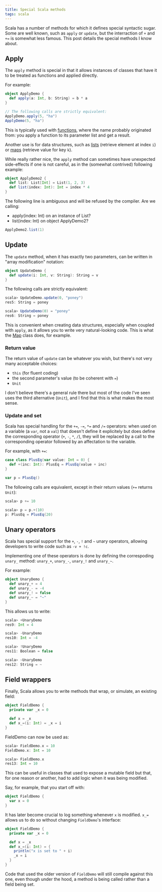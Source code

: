 ```yaml
---
title: Special Scala methods
tags: scala
---
```


Scala has a number of methods for which it defines special syntactic sugar. Some are well known, such as `apply` or
`update`, but the interraction of `+` and `+=` is somewhat less famous. This post details the special methods I know
about.

<!--more-->
## Apply

The `apply` method is special in that it allows instances of classes that have it to be treated as functions and
applied directly.

For example:

```scala
object ApplyDemo {
  def apply(a: Int, b: String) = b * a
}

// The following calls are strictly equivalent:
ApplyDemo.apply(5, "ha")
ApplyDemo(5, "ha")
```

This is typically used with [functions](http://www.scala-lang.org/api/current/#scala.Function1), where the name probably
originated from: you apply a function to its parameter list and get a result.

Another use is for data structures, such as
[lists](http://www.scala-lang.org/api/current/#scala.collection.List) (retrieve element at index `i`) or
[maps](http://www.scala-lang.org/api/current/#scala.collection.Map) (retrieve value for key `k`).

While really rather nice, the `apply` method can sometimes have unexpected side-effects if one is not careful, as in the
(somewhat contrived) following example:

```scala
object ApplyDemo2 {
  def list: List[Int] = List(1, 2, 3)
  def list(index: Int): Int = index * 4
}
```

The following line is ambiguous and will be refused by the compiler. Are we calling:

* apply(index: Int) on an instance of List?
* list(index: Int) on object ApplyDemo2?

```scala
ApplyDemo2.list(1)
```


## Update

The `update` method, when it has exactly two parameters, can be written in "array modification" notation:

```scala
object UpdateDemo {
  def update(i: Int, v: String): String = v
}
```

The following calls are strictly equivalent:

```scala
scala> UpdateDemo.update(0, "poney")
res5: String = poney

scala> UpdateDemo(0) = "poney"
res6: String = poney
```

This is convenient when creating data structures, especially when coupled with `apply`, as it allows you to write very
natural-looking code. This is what the [Map](http://www.scala-lang.org/api/current/#scala.collection.Map) class does,
for example.


### Return value

The return value of `update` can be whatever you wish, but there's not very many acceptable choices:

* `this` (for fluent coding)
* the second parameter's value (to be coherent with `=`)
* `Unit`

I don't believe there's a general rule there but most of the code I've seen uses the third alternative (`Unit`), and I
find that this is what makes the most sense.


### Update and set

Scala has special handling for the `+=`, `-=`, `*=` and `/=` operators: when used on a variable (a `var`, not a `val`)
that doesn't define it explicitely but does define the corresponding operator (`+`, `-`, `*`, `/`), they will be
replaced by a call to the corresponding operator followed by an affectation to the variable.

For example, with `+=`:

```scala
case class PlusEq(var value: Int = 0) {
  def +(inc: Int): PlusEq = PlusEq(value + inc)
}

var p = PlusEq()
```

The following calls are equivalent, except in their return values (`+=` returns `Unit`):

```scala
scala> p += 10

scala> p = p.+(10)
p: PlusEq = PlusEq(20)
```


## Unary operators

Scala has special support for the `+`, `-`, `!` and `~` unary operators, allowing developers to write code such as
`-v + !c`.

Implementing one of these operators is done by defining the correspoding `unary_` method: `unary_+`, `unary_-`,
`unary_!` and `unary_~`.

For example:

```scala
object UnaryDemo {
  def unary_+ = 4
  def unary_- = -4
  def unary_! = false
  def unary_~ = "~"
}
```

This allows us to write:

```scala
scala> +UnaryDemo
res9: Int = 4

scala> -UnaryDemo
res10: Int = -4

scala> !UnaryDemo
res11: Boolean = false

scala> ~UnaryDemo
res12: String = ~
```



## Field wrappers

Finally, Scala allows you to write methods that wrap, or simulate, an existing field:

```scala
object FieldDemo {
  private var _x = 0

  def x = _x
  def x_=(i: Int) = _x = i
}
```

FieldDemo can now be used as:

```scala
scala> FieldDemo.x = 10
FieldDemo.x: Int = 10

scala> FieldDemo.x
res13: Int = 10
```

This can be useful in classes that used to expose a mutable field but that, for one reason or another, had to add logic
when it was being modified.

Say, for example, that you start off with:

```scala
object FieldDemo {
  var x = 0
}
```

It has later become crucial to log something whenever `x` is modified. `x_=` allows us to do so without changing
`FieldDemo`'s interface:

```scala
object FieldDemo {
  private var _x = 0

  def x = _x
  def x_=(i: Int) = {
    println("x is set to " + i)
    _x = i
  }
}
```

Code that used the older version of `FieldDemo` will still compile against this one, even though under the hood, a method
is being called rather than a field being set.
